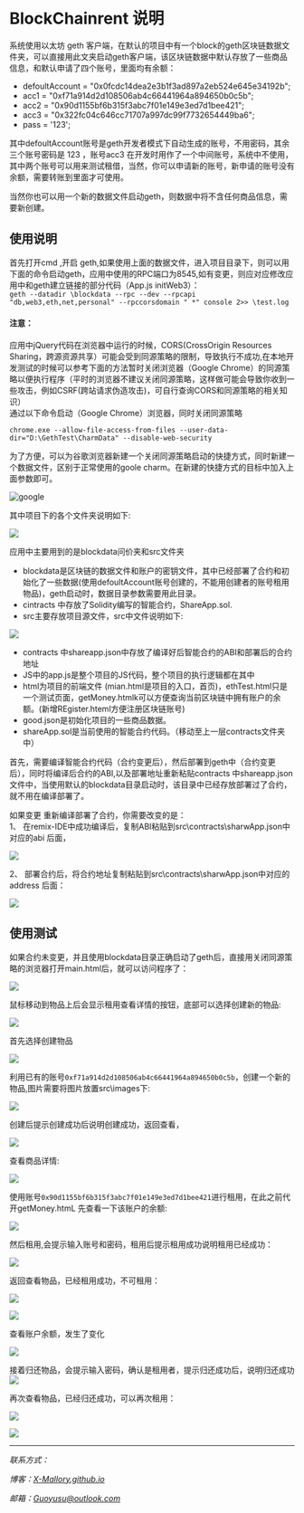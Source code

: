 # BlockChainrent 说明   
系统使用以太坊 geth 客户端，在默认的项目中有一个block的geth区块链数据文件夹，可以直接用此文夹启动geth客户端，该区块链数据中默认存放了一些商品信息，和默认申请了四个账号，里面均有余额：    

*  defoultAccount = "0x0fcdc14dea2e3b1f3ad897a2eb524e645e34192b";
*  acc1 = "0xf71a914d2d108506ab4c66441964a894650b0c5b"; 
*  acc2 = "0x90d1155bf6b315f3abc7f01e149e3ed7d1bee421";
*  acc3 = "0x322fc04c646cc71707a997dc99f7732654449ba6";
*  pass = '123';      

其中defoultAccount账号是geth开发者模式下自动生成的账号，不用密码，其余三个账号密码是 123  ，账号acc3 在开发时用作了一个中间账号，系统中不使用，其中两个账号可以用来测试租借，当然，你可以申请新的账号，新申请的账号没有余额，需要转账到里面才可使用。      

当然你也可以用一个新的数据文件启动geth，则数据中将不含任何商品信息，需要新创建。    

## 使用说明   
首先打开cmd ,开启 geth,如果使用上面的数据文件，进入项目目录下，则可以用下面的命令启动geth，应用中使用的RPC端口为8545,如有变更，则应对应修改应用中和geth建立链接的部分代码（App.js  initWeb3）：   
`geth --datadir \blockdata --rpc --dev --rpcapi "db,web3,eth,net,personal" --rpccorsdomain " *" console 2>> \test.log`      

#### 注意： 
应用中jQuery代码在浏览器中运行的时候，CORS(CrossOrigin Resources Sharing，跨源资源共享）可能会受到同源策略的限制，导致执行不成功,在本地开发测试的时候可以参考下面的方法暂时关闭浏览器（Google Chrome）的同源策略以便执行程序（平时的浏览器不建议关闭同源策略，这样做可能会导致你收到一些攻击，例如CSRF(跨站请求伪造攻击)，可自行查询CORS和同源策略的相关知识）   
通过以下命令启动（Google Chrome）浏览器，同时关闭同源策略   
``` 
chrome.exe --allow-file-access-from-files --user-data-dir="D:\GethTest\CharmData" --disable-web-security
``` 
为了方便，可以为谷歌浏览器新建一个关闭同源策略启动的快捷方式，同时新建一个数据文件，区别于正常使用的goole charm。在新建的快捷方式的目标中加入上面参数即可。     

![](image\google.png "google")         


其中项目下的各个文件夹说明如下:       
 
![](image\目录说明1.png )   

应用中主要用到的是blockdata问价夹和src文件夹   
    
* blockdata是区块链的数据文件和账户的密钥文件，其中已经部署了合约和初始化了一些数据(使用defoultAccount账号创建的，不能用创建者的账号租用物品)，geth启动时，数据目录参数需要用此目录。     
* cintracts 中存放了Solidity编写的智能合约，ShareApp.sol.   
* src主要存放项目源文件，src中文件说明如下:   

![](image\目录说明.png )    
 
* contracts 中shareapp.json中存放了编译好后智能合约的ABI和部署后的合约地址   
* JS中的app.js是整个项目的JS代码，整个项目的执行逻辑都在其中   
* html为项目的前端文件 (mian.html是项目的入口，首页)，ethTest.html只是一个测试页面，getMoney.htmlk可以方便查询当前区块链中拥有账户的余额。(新增REgister.hteml方便注册区块链账号)   
* good.json是初始化项目的一些商品数据。   
* shareApp.sol是当前使用的智能合约代码。（移动至上一层contracts文件夹中）     


首先，需要编译智能合约代码（合约变更后），然后部署到geth中（合约变更后），同时将编译后合约的ABI,以及部署地址重新粘贴contracts 中shareapp.json文件中，当使用默认的blockdata目录启动时，该目录中已经存放部署过了合约，就不用在编译部署了。    
     
如果变更 重新编译部署了合约，你需要改变的是：      
1、  在remix-IDE中成功编译后，复制ABI粘贴到src\contracts\sharwApp.json中对应的abi 后面，   

![](image\ABI.PNG )   

2、 部署合约后，将合约地址复制粘贴到src\contracts\sharwApp.json中对应的address 后面：   

![](image\addr.PNG )

## 使用测试   

如果合约未变更，并且使用blockdata目录正确启动了geth后，直接用关闭同源策略的浏览器打开main.html后，就可以访问程序了：   

![](image\1.png )   
  
鼠标移动到物品上后会显示租用查看详情的按钮，底部可以选择创建新的物品:   

![](image\2.PNG )   

首先选择创建物品    

![](image\3.PNG )    

利用已有的账号`0xf71a914d2d108506ab4c66441964a894650b0c5b`，创建一个新的物品,图片需要将图片放置src\images下:   

![](image\4.PNG )

创建后提示创建成功后说明创建成功，返回查看，   

![](image\5.png )   

查看商品详情:   

![](image\6.png )   

使用账号`0x90d1155bf6b315f3abc7f01e149e3ed7d1bee421`进行租用，在此之前代开getMoney.htmL 先查看一下该账户的余额:    

![](image\7.png )    

然后租用,会提示输入账号和密码，租用后提示租用成功说明租用已经成功：   

![](image\8.png )    

返回查看物品，已经租用成功，不可租用：    

![](image\99.PNG )    


![](image\9.PNG )     

查看账户余额，发生了变化    

![](image\10.png )

接着归还物品，会提示输入密码，确认是租用者，提示归还成功后，说明归还成功   
![](image\11.png )   

再次查看物品，已经归还成功，可以再次租用：   

![](image\122.png )   

![](image\12.png )       
   

***

*联系方式：*    

*博客：[X-Mallory.github.io](https://x-mallory.github.io/)*    

*邮箱：Guoyusu@outlook.com*









